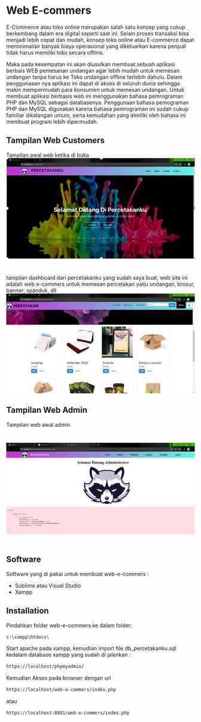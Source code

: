 # Web E-commers
E-Commerce atau toko online merupakan salah satu konsep yang cukup berkembang dalam era digital seperti saat ini. Selain proses transaksi bisa menjadi lebih cepat dan mudah, konsep toko online atau E-commerce dapat meminimalisir banyak biaya operasional yang dikeluarkan karena penjual tidak harus memiliki toko secara offline.

Maka pada kesempatan ini akan diusulkan membuat sebuah aplikasi berbais WEB pemesanan undangan agar lebih mudah untuk memesan undangan tanpa harus ke Toko undangan offline terlebih dahulu. Dalam penggunaaan nya aplikasi ini dapat di akses di seluruh dunia sehingga makin mempermudah para konsumen untuk memesan undangan. Untuk membuat aplikasi berbasis web ini menggunakan bahasa pemrograman PHP dan MySQL sebagai databasenya. Penggunaan bahasa pemograman PHP dan MySQL digunakan karena bahasa pemrograman ini sudah cukup familiar dikalangan umum, serta kemudahan yang dimiliki oleh bahasa ini membuat program lebih dipermudah.

## Tampilan Web Customers

Tampilan awal web ketika di buka
![alt text](https://github.com/MasRicardo/web-e-commers/blob/main/assets1/img/Screenshot%202024-12-18%20072640.png?raw=true)
#
tampilan dashboard dari percetakanku yang sudah saya buat, web site ini adalah web e-commers untuk memesan percetakan yaitu undangan, brosur, banner, spanduk, dll
![alt text](https://github.com/MasRicardo/web-e-commers/blob/main/assets1/img/Screenshot%202024-12-18%20072702.png?raw=true)

## Tampilan Web Admin
Tampilan web awal admin
#
![alt text](https://github.com/MasRicardo/web-e-commers/blob/main/assets1/img/Screenshot%202024-12-18%20072902.png?raw=true)

## Software
Software yang di pakai untuk membuat web-e-commers :
- Sublime atau Visual Studio
- Xampp

## Installation
Pindahkan folder web-e-commers ke dalam folder:

```sh
c:\xampp\htdocs\
```
Start apache pada xampp, kemudian import file db_percetakanku.sql kedalam database xampp yang sudah di jalankan :

```sh
https://localhost/phpmyadmin/
```
Kemudian Akses pada browser dengan url

```sh
https://localhost/web-e-commers/index.php
```
atau
```sh
https://localhost:8081/web-e-commers/index.php
```
